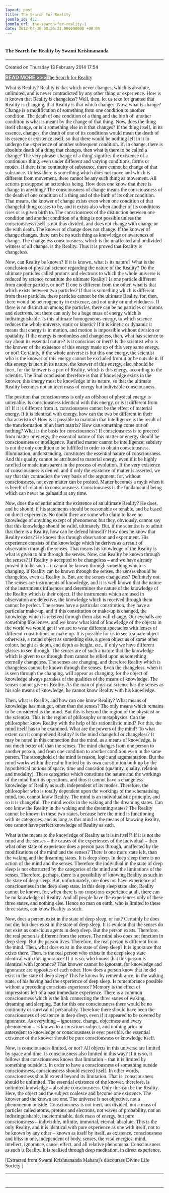 ```yaml
---
layout: post
title: The Search for Reality
joomla_id: 452
joomla_url: the-search-for-reality-1
date: 2012-04-30 00:56:21.000000000 +00:00
---
```

<h1 itemprop="name"><span style="font-size: 12pt; font-family: book antiqua,palatino;">The Search for Reality by Swami Krishnananda</span></h1>
<hr />
<p>Created on Thursday 13 February 2014 17:54</p>
<div id="discText">
<div id="discText">
<div id="discText">
<div id="discText">
<div id="discText">
<div id="discText">
<div id="discText">
<div id="discText">
<div id="discText">
<div id="discText">
<div id="discText">
<div id="discText">
<div id="discText">
<p><span style="font-size: 12pt;"><span style="background-color: #ffffff; color: #333333;"><span style="background-color: #808080; color: #ffffff;"><strong>READ MORE &gt;&gt;&gt;</strong></span></span></span><a href="http://www.swami-krishnananda.org/disc/disc_102.html"><span style="font-size: 12pt; font-family: book antiqua,palatino;"></span></a><a href="http://www.swami-krishnananda.org/disc/disc_93.html"><span style="font-size: 12pt; font-family: book antiqua,palatino;"></span></a><a href="http://www.swami-krishnananda.org/disc/disc_199.html"><span style="font-size: 12pt; font-family: book antiqua,palatino;"></span></a><a href="http://www.swami-krishnananda.org/disc/disc_42.html"><span style="font-size: 12pt; font-family: book antiqua,palatino;">The Search for Reality</span></a></p>
<div id="discText">
<div id="discText">
<div id="discText">
<div id="discText">
<div id="discText">
<div id="discText">
<div id="discText">
<div id="discText">
<div id="discText">
<div id="discText">
<div id="discText">
<div id="discText">
<div id="discText">
<div id="discText">
<div id="discText2">
<div id="discText">
<div id="discText">
<div id="discText">
<div id="discText">
<div id="discText">
<div id="discText">
<div id="discText">
<div id="discText">
<div id="discText"><span itemprop="author" itemscope="" itemtype="http://schema.org/Person"><span itemprop="name"></span></span>
<div id="discText">
<div id="discText"><span itemprop="articleBody"><span itemprop="author" itemscope="" itemtype="http://schema.org/Person"><span itemprop="name"></span></span></span>
<div id="discText"><span itemprop="articleBody"><span itemprop="author" itemscope="" itemtype="http://schema.org/Person"><span itemprop="name"></span></span></span><span itemprop="author" itemscope="" itemtype="http://schema.org/Person"><span itemprop="name"></span></span>
<div id="discText">
<div id="discText">
<div id="discText">
<div id="discText">
<div id="discText">
<div id="discText">
<div id="discText">
<p><span style="font-size: 12pt; font-family: book antiqua,palatino;">What is Reality? Reality is that which never changes, which is absolute, unlimited, and is never contradicted by any other thing or experience. How is it known that Reality is changeless? Well, then, let us take for granted that Reality is changing, that Reality is that which changes. Now, what is change? Change is a modification of something from one condition to another condition. The death of one condition of a thing and the birth of&nbsp; another condition is what is meant by the change of that thing. Now, does the thing itself change, or is it something else in it that changes? If the thing itself, in its essence, changes, the death of one of its conditions would mean the death of its essence or existence itself, so that there would be nothing left in it to undergo the experience of another subsequent condition. If, in change, there is absolute death of a thing that changes, then what is there to be called a change? The very phrase 'change of a thing' signifies the existence of a continuous thing, even under different and varying conditions, forms or modes. If there is no continuity of substance, there cannot be change of that substance. Unless there is something which does not move and which is different from movement, there cannot be any such thing as movement. All actions presuppose an actionless being. How does one know that there is change in anything? The consciousness of change means the consciousness of the death of one condition of a thing and of the birth of its other condition. That means, the knower of change exists even when one condition of that changeful thing ceases to be, and it exists also when another of its conditions rises or is given birth to. The consciousness of the distinction between one condition and another condition of a thing is not possible unless the consciousness itself is not thus divided, and does not change with change or die with death. The knower of change does not change. If the knower of change changes, there can be no such thing as knowledge or awareness of change. The changeless consciousness, which is the unaffected and undivided witness of all change, is the Reality. Thus it is proved that Reality is changeless.</span></p>
<p><span style="font-size: 12pt; font-family: book antiqua,palatino;">Now, can Reality be known? If it is known, what is its nature? What is the conclusion of physical science regarding the nature of the Reality? Do the ultimate particles called protons and electrons to which the whole universe is reduced by science constitute the ultimate Reality? Is one particle different from another particle, or not? If one is different from the other, what is that which exists between two particles? If that is something which is different from these particles, these particles cannot be the ultimate Reality, for, then, there would be heterogeneity in existence, and not unity or undividedness. If there is no distinction among the particles, there can be no particles or protons and electrons, but there can only be a huge mass of energy which is indistinguishable. Is this ultimate homogeneous energy, to which science reduces the whole universe, static or kinetic? If it is kinetic or dynamic it means that energy is in motion, and motion is impossible without division or spatiality. If the energy is motionless and changeless, then, what has science to say about its essential nature? Is it conscious or inert? Is the scientist who is the knower of the existence of this energy made up of this very same energy, or not? Certainly, if the whole universe is but this one energy, the scientist who is the knower of this energy cannot be excluded from it or be outside it. If this energy is inert in its nature, the knower of this energy, also, should be inert, for the knower is a part of Reality, which is this energy, according to the scientist. The final conclusion therefore is that if knowledge exists in the knower, this energy must be knowledge in its nature, so that the ultimate Reality becomes not an inert mass of energy but indivisible consciousness.</span></p>
<p><span style="font-size: 12pt; font-family: book antiqua,palatino;">The position that consciousness is only an offshoot of physical energy is untenable. Is consciousness identical with this energy, or is it different from it? If it is different from it, consciousness cannot be the effect of material energy. If it is identical with energy, how can the two be different in their characteristics? How is it possible to maintain that intelligence is the result of the transformation of an inert matrix? How can something come out of nothing? What is the basis for consciousness? If consciousness is to proceed from matter or energy, the essential nature of this matter or energy should be consciousness or intelligence. Rarefied matter cannot be intelligence; subtlety is not the only condition to be fulfilled in order to obtain consciousness. Illumination, understanding, constitutes the essential nature of consciousness. And this quality cannot be attributed to material energy, even if it be highly rarefied or made transparent in the process of evolution. If the very existence of consciousness is denied, and if only the existence of matter is asserted, we say that this contradicts the very basis of the argument, for, without consciousness, not even matter can be posited. Matter becomes a myth when it is bereft of relation to consciousness. Consciousness is the fundamental being which can never be gainsaid at any time.</span></p>
<p><span style="font-size: 12pt; font-family: book antiqua,palatino;">Now, does the scientist admit the existence of an ultimate Reality? He does, and he should, if his statements should be reasonable or tenable, and be based on direct experience. No doubt there are some who claim to have no knowledge of anything except of phenomena; but they, obviously, cannot say that this knowledge should be valid, ultimately. But, if the scientist is to admit that there is a Reality, how can he defend himself? How does he know that Reality exists? He knows this through observation and experiment. His experience consists of the knowledge which he derives as a result of observation through the senses. That means his knowledge of the Reality is what is given to him through the senses. Now, can Reality be known through the senses? If Reality is accepted to be changeless – and we have already proved it to be such – it cannot be known through something which is changing. If Reality can be known through the senses, the senses should be changeless, even as Reality is. But, are the senses changeless? Definitely not. The senses are instruments of knowledge, and it is well known that the nature of the instruments influences and determines the nature of the knowledge of the Reality which is their object. If the instruments which are used in observation are defective, the knowledge which is received through them cannot be perfect. The senses have a particular constitution, they have a particular make-up, and if this constitution or make-up is changed, the knowledge which is received through them also will change. Our eyeballs are something like lenses, and we know what kind of knowledge of the objects in the world we would get if we are to wear different spectacles with lenses of different constitutions or make-up. It is possible for us to see a square object otherwise, a round object as something else, a green object as of some other colour, height as depth, and depth as height, etc., if only we have different glasses to see through. The senses are of such a nature that the knowledge which is given to us through them cannot be relied upon as something eternally changeless. The senses are changing, and therefore Reality which is changeless cannot be known through the senses. Even the changeless, when it is seen through the changing, will appear as changing, for the object of knowledge always partakes of the qualities of the means of knowledge. The senses cannot give us Reality. As the man of physical science has the senses as his sole means of knowledge, he cannot know Reality with his knowledge.</span></p>
<p><span style="font-size: 12pt; font-family: book antiqua,palatino;">Then, what is Reality, and how can one know Reality? What means of knowledge has man got, other than the senses? The only means which remains to be considered is the mind. But this is beyond the region of the physicist or the scientist. This is the region of philosophy or metaphysics. Can the philosopher know Reality with the help of his rationalistic mind? For this, the mind itself has to be examined. What are the powers of the mind? To what extent can it comprehend Reality? Is the mind changeful or changeless? It may be noted in this con­nection that the mind, as a means of knowledge, is not much better off than the senses. The mind changes from one person to another person, and from one condition to another condition even in the same person. The stronghold of the mind is reason, logic and argumentation. But the mind works within the realm limited by its own constitution built up by the hypothetical notions of space, time and causation (quantity, quality, relation and modality). These categories which constitute the nature and the workings of the mind limit its operations, and thus it cannot have a changeless knowledge of Reality as such, independent of its modes. Therefore, the philosopher who is totally dependent upon the workings of the schematising mind, too, cannot know Reality. The mind is an individualistic principle, and so it is changeful. The mind works in the waking and the dreaming states. Can one know the Reality in the waking and the dreaming states? The Reality cannot be known in these two states, because here the mind is functioning with its categories, and as long as this mind is the means of knowing Reality, one cannot have perfect knowledge of Reality as such.</span></p>
<p><span style="font-size: 12pt; font-family: book antiqua,palatino;">What is the means to the knowledge of Reality as it is in itself? If it is not the mind and the senses – the causes of the experiences of the individual – then what other state of experience does a person pass through, unaffected by the modifications of the mind and the senses? There is one more state left, than the waking and the dreaming states. It is deep sleep. In deep sleep there is no action of the mind and the senses. Therefore the individual in the state of deep sleep is not obstructed by the categories of the mind and the limitations of the senses. Therefore, perhaps, there is a possibility of knowing Reality as such in the state of deep sleep. But, unfortunately, one does not have experience of consciousness in the deep sleep state. In this deep sleep state also, Reality cannot be known, for, when there is no conscious experience at all, there can be no knowledge of Reality. And all people have the experiences only of these three states, and nothing else. Hence no man on earth, who is limited to these three states, can know Reality as such.</span></p>
<p><span style="font-size: 12pt; font-family: book antiqua,palatino;">Now, does a person exist in the state of deep sleep, or not? Certainly he does not die, but does exist in the state of deep sleep. It is evident that the senses do not exist as conscious agents in deep sleep. But the person exists. Therefore, the real person is different from the senses. The mind also does not function in deep sleep. But the person lives. Therefore, the real person is different from the mind. Then, what does exist in the state of deep sleep? It is ignorance that exists there. Then, is the real person who exists in the deep sleep state identical with this ignorance? If it is so, who knows that this person is identical with ignorance? That knower cannot be ignorant, for knowledge and ignorance are opposites of each other. How does a person know that he did exist in the state of deep sleep? This he knows by remembrance, in the waking state, of his having had the experience of deep sleep. Is remembrance possible without a preceding conscious experience? Memory is the effect of impressions left of a past immediate experience. There is a common consciousness which is the link connecting the three states of waking, dreaming and sleeping. But for this one consciousness there would be no continuity or survival of personality. Therefore there should have been the consciousness of existence in deep sleep, even if it appeared to be covered by ignorance. As everything – ignorance, change, objectness and every phenomenon – is known to a conscious subject, and nothing prior or antecedent to knowledge or consciousness is ever possible, the essential existence of the knower should be pure consciousness or knowledge itself.</span></p>
<p><span style="font-size: 12pt; font-family: book antiqua,palatino;">Now, is consciousness limited, or not? All objects in this universe are limited by space and time. Is consciousness also limited in this way? If it is so, it follows that consciousness knows that limitation – that it is limited by something outside it. In order to have a consciousness of something outside consciousness, consciousness should exceed itself. In other words, consciousness should extend beyond its limitation. That is, consciousness should be unlimited. The essential existence of the knower, therefore, is unlimited knowledge – absolute consciousness. Only this can be the Reality. Here, the object and the subject coalesce and become one existence. The knower and the known are one. The universe is not objective, not a phenomenon outside. Consciousness is not inert, not divided, not a mass of particles called atoms, protons and electrons, not waves of probability, not an indistinguishable, indeterminable, dark mass of energy, but pure consciousness – indivisible, infinite, immortal, eternal, absolute. This is the only Reality, and it is identical with pure experience as one with itself, not to be known by any other – known as itself by itself, as existence, consciousness and bliss in one, independent of body, senses, the vital energies, mind, intellect, ignorance, cause, effect, and all relative phenomena. Consciousness as such is Reality. It is realised through deep meditation, in direct experience.</span></p>
</div>
</div>
</div>
</div>
</div>
</div>
</div>
<span style="font-size: 12pt; font-family: book antiqua,palatino;"></span>
<p class="subNoteDisc"><span style="font-size: 12pt; font-family: verdana,geneva;">[Extracted from Swami Krishnananda Maharaj's discourses Divine Life Society ]</span></p>
</div>
</div>
</div>
</div>
</div>
</div>
</div>
</div>
</div>
</div>
</div>
</div>
</div>
</div>
</div>
</div>
</div>
</div>
</div>
</div>
</div>
</div>
</div>
</div>
</div>
</div>
</div>
</div>
</div>
</div>
</div>
</div>
</div>
</div>
</div>
</div>
</div>
</div>
</div>
</div>
<hr />
<p>&nbsp;</p>
<hr />
<p>&nbsp;</p>
<div style="position: absolute; left: -40px; top: -25px; width: 1px; height: 1px; overflow: hidden;" data-mce-bogus="1" class="mcePaste" id="_mcePaste">
<h1>The Gospel of the Bhagavadgita</h1>
</div>
